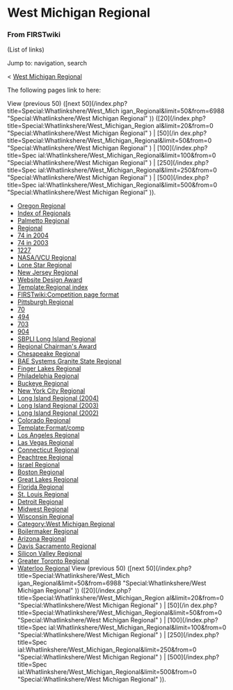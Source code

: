 # West Michigan Regional

### From FIRSTwiki

(List of links)

Jump to: navigation, search

&lt; [West Michigan
Regional](/index.php?title=West_Michigan_Regional&redirect=no "West Michigan
Regional" )  

The following pages link to here:

View (previous 50) ([next 50](/index.php?title=Special:Whatlinkshere/West_Mich
igan_Regional&limit=50&from=6988 "Special:Whatlinkshere/West Michigan
Regional" )) ([20](/index.php?title=Special:Whatlinkshere/West_Michigan_Region
al&limit=20&from=0 "Special:Whatlinkshere/West Michigan Regional" ) | [50](/in
dex.php?title=Special:Whatlinkshere/West_Michigan_Regional&limit=50&from=0
"Special:Whatlinkshere/West Michigan Regional" ) | [100](/index.php?title=Spec
ial:Whatlinkshere/West_Michigan_Regional&limit=100&from=0
"Special:Whatlinkshere/West Michigan Regional" ) | [250](/index.php?title=Spec
ial:Whatlinkshere/West_Michigan_Regional&limit=250&from=0
"Special:Whatlinkshere/West Michigan Regional" ) | [500](/index.php?title=Spec
ial:Whatlinkshere/West_Michigan_Regional&limit=500&from=0
"Special:Whatlinkshere/West Michigan Regional" )).

  * [Oregon Regional](Oregon_Regional "Oregon Regional" )
  * [Index of Regionals](Index_of_Regionals "Index of Regionals" )
  * [Palmetto Regional](Palmetto_Regional "Palmetto Regional" )
  * [Regional](Regional "Regional" )
  * [74 in 2004](74_in_2004 "74 in 2004" )
  * [74 in 2003](74_in_2003 "74 in 2003" )
  * [1227](1227 "1227" )
  * [NASA/VCU Regional](NASA/VCU_Regional "NASA/VCU Regional" )
  * [Lone Star Regional](Lone_Star_Regional "Lone Star Regional" )
  * [New Jersey Regional](New_Jersey_Regional "New Jersey Regional" )
  * [Website Design Award](Website_Design_Award "Website Design Award" )
  * [Template:Regional index](Template:Regional_index "Template:Regional index" )
  * [FIRSTwiki:Competition page format](FIRSTwiki:Competition_page_format "FIRSTwiki:Competition page format" )
  * [Pittsburgh Regional](Pittsburgh_Regional "Pittsburgh Regional" )
  * [70](70 "70" )
  * [494](494 "494" )
  * [703](703 "703" )
  * [904](904 "904" )
  * [SBPLI Long Island Regional](SBPLI_Long_Island_Regional "SBPLI Long Island Regional" )
  * [Regional Chairman's Award](Regional_Chairman%27s_Award "Regional Chairman's Award" )
  * [Chesapeake Regional](Chesapeake_Regional "Chesapeake Regional" )
  * [BAE Systems Granite State Regional](BAE_Systems_Granite_State_Regional "BAE Systems Granite State Regional" )
  * [Finger Lakes Regional](Finger_Lakes_Regional "Finger Lakes Regional" )
  * [Philadelphia Regional](Philadelphia_Regional "Philadelphia Regional" )
  * [Buckeye Regional](Buckeye_Regional "Buckeye Regional" )
  * [New York City Regional](New_York_City_Regional "New York City Regional" )
  * [Long Island Regional (2004)](Long_Island_Regional_%282004%29 "Long Island Regional \(2004\)" )
  * [Long Island Regional (2003)](Long_Island_Regional_%282003%29 "Long Island Regional \(2003\)" )
  * [Long Island Regional (2002)](Long_Island_Regional_%282002%29 "Long Island Regional \(2002\)" )
  * [Colorado Regional](Colorado_Regional "Colorado Regional" )
  * [Template:Format/comp](Template:Format/comp "Template:Format/comp" )
  * [Los Angeles Regional](Los_Angeles_Regional "Los Angeles Regional" )
  * [Las Vegas Regional](Las_Vegas_Regional "Las Vegas Regional" )
  * [Connecticut Regional](Connecticut_Regional "Connecticut Regional" )
  * [Peachtree Regional](Peachtree_Regional "Peachtree Regional" )
  * [Israel Regional](Israel_Regional "Israel Regional" )
  * [Boston Regional](Boston_Regional "Boston Regional" )
  * [Great Lakes Regional](Great_Lakes_Regional "Great Lakes Regional" )
  * [Florida Regional](Florida_Regional "Florida Regional" )
  * [St. Louis Regional](St._Louis_Regional "St. Louis Regional" )
  * [Detroit Regional](Detroit_Regional "Detroit Regional" )
  * [Midwest Regional](Midwest_Regional "Midwest Regional" )
  * [Wisconsin Regional](Wisconsin_Regional "Wisconsin Regional" )
  * [Category:West Michigan Regional](Category:West_Michigan_Regional "Category:West Michigan Regional" )
  * [Boilermaker Regional](Boilermaker_Regional "Boilermaker Regional" )
  * [Arizona Regional](Arizona_Regional "Arizona Regional" )
  * [Davis Sacramento Regional](Davis_Sacramento_Regional "Davis Sacramento Regional" )
  * [Silicon Valley Regional](Silicon_Valley_Regional "Silicon Valley Regional" )
  * [Greater Toronto Regional](Greater_Toronto_Regional "Greater Toronto Regional" )
  * [Waterloo Regional](Waterloo_Regional "Waterloo Regional" )
View (previous 50) ([next 50](/index.php?title=Special:Whatlinkshere/West_Mich
igan_Regional&limit=50&from=6988 "Special:Whatlinkshere/West Michigan
Regional" )) ([20](/index.php?title=Special:Whatlinkshere/West_Michigan_Region
al&limit=20&from=0 "Special:Whatlinkshere/West Michigan Regional" ) | [50](/in
dex.php?title=Special:Whatlinkshere/West_Michigan_Regional&limit=50&from=0
"Special:Whatlinkshere/West Michigan Regional" ) | [100](/index.php?title=Spec
ial:Whatlinkshere/West_Michigan_Regional&limit=100&from=0
"Special:Whatlinkshere/West Michigan Regional" ) | [250](/index.php?title=Spec
ial:Whatlinkshere/West_Michigan_Regional&limit=250&from=0
"Special:Whatlinkshere/West Michigan Regional" ) | [500](/index.php?title=Spec
ial:Whatlinkshere/West_Michigan_Regional&limit=500&from=0
"Special:Whatlinkshere/West Michigan Regional" )).


